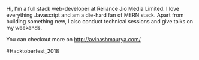 Hi, I'm a full stack web-developer at Reliance Jio Media Limited. I love everything Javascript and am a die-hard fan of MERN stack. Apart from building something new, I also conduct technical sessions and give talks on my weekends.		
		
		
You can checkout more on http://avinashmaurya.com/

#Hacktoberfest_2018
